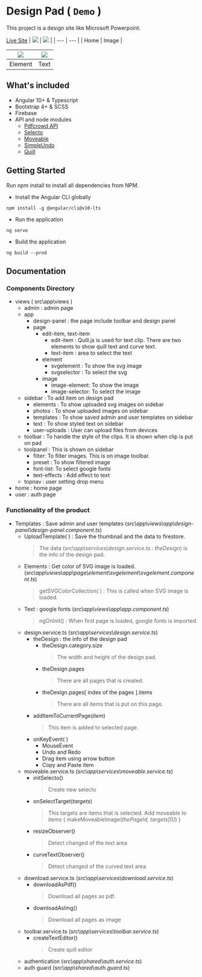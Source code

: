 # Design Pad ( `Demo` )

This project is a design site like Microsoft Powerpoint.

[Live Site](https://design-pad-a3fe7.web.app/)
| <a target="_blank" href="https://www.akveo.com/ngx-admin/pages/dashboard?theme=material-dark&utm_campaign=ngx_admin%20-%20demo%20-%20ngx_admin%20docs&utm_source=ngx_admin&utm_medium=referral&utm_content=ngx_admin_material_themes_material_dark"><img src="https://firebasestorage.googleapis.com/v0/b/design-pad-a3fe7.appspot.com/o/readme%2FScreenshot_2.jpg?alt=media&token=e3306440-6624-45f7-a860-c9c9896e3ff1"/></a> | <a target="_blank" href="https://www.akveo.com/ngx-admin/pages/dashboard?theme=material-light&utm_campaign=ngx_admin%20-%20demo%20-%20ngx_admin%20docs&utm_source=ngx_admin&utm_medium=referral&utm_content=ngx_admin_material_themes_material_light"><img src="https://firebasestorage.googleapis.com/v0/b/design-pad-a3fe7.appspot.com/o/readme%2FScreenshot_3.jpg?alt=media&token=9fe1c934-b37a-4dae-addc-c0beb9d087ad"/></a> |
| --- | --- |
| Home | Image |

| <a target="_blank" href="https://www.akveo.com/ngx-admin/pages/dashboard?theme=dark&utm_campaign=ngx_admin%20-%20demo%20-%20ngx_admin%20github%20readme&utm_source=ngx_admin&utm_medium=referral&utm_content=github_readme_theme_dark"><img src="https://firebasestorage.googleapis.com/v0/b/design-pad-a3fe7.appspot.com/o/readme%2FScreenshot_1.jpg?alt=media&token=4560be8c-0552-40bd-bfc3-9f1aeb0b711f"/></a> | <a target="_blank" href="https://akveo.com/ngx-admin/pages/dashboard?theme=default&utm_campaign=ngx_admin%20-%20demo%20-%20ngx_admin%20github%20readme&utm_source=ngx_admin&utm_medium=referral&utm_content=github_readme_theme_default"><img src="https://firebasestorage.googleapis.com/v0/b/design-pad-a3fe7.appspot.com/o/readme%2FScreenshot_4.jpg?alt=media&token=22742a23-4b53-47a2-887c-442dcfa9fdc9"/></a> |
| ----------------------------------------------------------------------------------------------------------------------------------------------------------------------------------------------------------------------------------------------------------------------------------------------------------------------------------------------------------------------------------------------------------------- | ------------------------------------------------------------------------------------------------------------------------------------------------------------------------------------------------------------------------------------------------------------------------------------------------------------------------------------------------------------------------------------------------------------------- |
| Element                                                                                                                                                                                                                                                                                                                                                                                                           | Text                                                                                                                                                                                                                                                                                                                                                                                                                |

## What's included

- Angular 10+ & Typescript
- Bootstrap 4+ & SCSS
- Firebase
- API and node modules
  - [Pdfcrowd API](https://pdfcrowd.com/)
  - [Selecto](https://www.npmjs.com/package/selecto)
  - [Moveable](https://www.npmjs.com/package/moveable)
  - [SimpleUndo](https://www.npmjs.com/package/simple-undo)
  - [Quill](https://quilljs.com/docs/quickstart/)

## Getting Started

Run npm install to install all dependencies from NPM.

- Install the Angular CLI globally

```
npm install -g @angular/cli@v10-lts
```

- Run the application

```
ng serve
```

- Build the application

```
ng build --prod
```

## Documentation

### Components Directory

- views ( src\app\views )
  - admin : admin page
  - app
    - design-panel : the page include toolbar and design panel
    - page
      - edit-item, text-item
        - edit-item : Quill.js is used for text clip.
          There are two elements to show quill text and curve text.
        - text-item : area to select the text
      - element
        - svgelement : To show the svg image
        - svgselector : To select the svg
      - image
        - image-element: To show the image
        - image-selector: To select the image
  - sidebar : To add item on design pad
    - elements : To show uploaded svg images on sidebar
    - photos : To show uploaded images on sidebar
    - templates : To show saved admin and user templates on sidebar
    - text : To show styled text on sidebar
    - user-uploads : User can upload files from devices
  - toolbar : To handle the style of the clips. It is shown when clip is put on pad
  - toolpanel : This is shown on sidebar
    - filter: To filter images. This is on image toolbar.
    - preset : To show filtered image
    - font-list: To select google fonts
    - text-effects : Add effect to text
  - topnav : user setting drop menu
- home : home page
- user : auth page

### Functionality of the product

- Templates : Save admin and user templates (_src\app\views\app\design-panel\design-panel.component.ts_)
  - UploadTemplate( ) : Save the thumbnail and the data to firestore.
    > The data (_src\app\services\design.service.ts : theDesign_) is the info of the design pad.
  - Elements : Get color of SVG image is loaded. (_src\app\views\app\page\element\svgelement\svgelement.component.ts_)
    > getSVGColorCollection( ) : This is called when SVG image is loaded.
  - Text : google fonts (_src\app\views\app\app.component.ts_)
    > ngOnInit() : When first page is loaded, google fonts is imported
  - design.service.ts (_src\app\services\design.service.ts_)
    - theDesign : the info of the design pad
      - theDesign.category.size
        > The width and height of the design pad.
      - theDesign.pages
        > There are all pages that is created.
      - theDesign.pages[ index of the pages ].items
        > There are all items that is put on this page.
    - addItemToCurrentPage(_item_)
      > This item is added to selected page.
    - onKeyEvent( )
      - MouseEvent
      - Undo and Redo
      - Drag item using arrow button
      - Copy and Paste item
  - moveable.service.ts (_src\app\services\moveable.service.ts_)
    - initSelecto()
      > Create new selecto
    - onSelectTarget(_targets_)
      > This targets are items that is selected.
      > Add moveable to items { makeMoveableImage(_thePageId, targets[0]_) }
    - resizeObserver()
      > Detect changed of the text area
    - curveTextObserver()
      > Detect changed of the curved text area
  - download.service.ts (_src\app\services\download.service.ts_)
    - downloadAsPdf()
      > Download all pages as pdf.
    - downloadAsImg()
      > Download all pages as image
  - toolbar.service.ts (_src\app\services\toolbar.service.ts_)
    - createTextEditor()
      > Create quill editor
  - authentication (_src\app\shared\auth.service.ts_)
  - auth guard (_src\app\shared\auth.guard.ts_)
